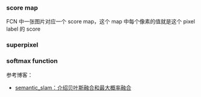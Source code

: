 ### score map

FCN 中一张图片对应一个 score map，这个 map 中每个像素的值就是这个 pixel label 的 score



### superpixel



### softmax function







参考博客：

- [semantic_slam：介绍贝叶斯融合和最大概率融合](https://github.com/floatlazer/semantic_slam)